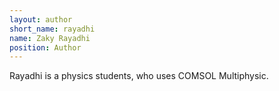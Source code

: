```yaml
---
layout: author
short_name: rayadhi
name: ‪Zaky Rayadhi
position: Author
---
```


Rayadhi is a physics students, who uses COMSOL Multiphysic.
